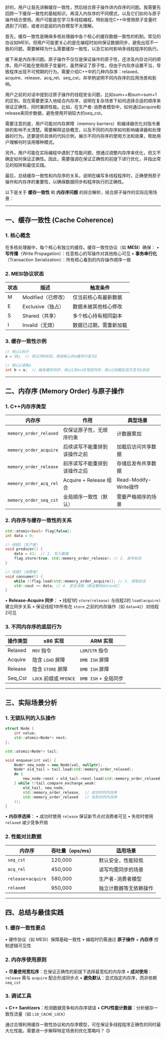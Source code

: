 好的，用户让我先讲解缓存一致性，然后结合原子操作讲内存序的问题。我需要先回顾一下缓存一致性的基础知识，再深入内存序的不同模式，以及它们如何与原子操作结合使用。用户可能是在学习多线程编程，特别是在C++中使用原子变量时遇到了问题，或者对底层的内存模型不太理解。

首先，缓存一致性是确保多核处理器中各个核心的缓存数据一致性的机制。常见的协议如MESI，但用户可能更关心的是在编程时如何保证数据同步，避免出现不一致的问题。需要解释为什么需要缓存一致性，以及它如何影响多线程程序的执行。

接下来是内存序问题。原子操作不仅仅是保证操作的原子性，还涉及内存访问的顺序。用户可能在使用原子变量时，虽然保证了原子性，但由于内存序设置不当，导致程序出现不可预期的行为。需要介绍C++中的几种内存序：relaxed、acquire、release、acq_rel、seq_cst，并举例说明不同内存序的应用场景和影响。

用户之前的对话中提到过原子操作的线程安全问题，比如sum++和sum=sum+1的区别。现在需要更深入地结合内存序，说明在复杂场景下如何选择合适的顺序来保证正确性，同时兼顾性能。比如，在生产者-消费者模型中，如何通过acquire和release来同步数据，避免使用开销较大的seq_cst。

需要注意的是，用户可能对内存屏障（memory barriers）和编译器优化对指令重排的影响不太清楚。需要解释这些概念，以及不同的内存序如何影响编译器和处理器的行为。还要提供具体的代码示例，展示不同内存序的使用方法和效果，帮助用户理解何时该用哪种模式。

另外，用户可能在实际编程中遇到了性能问题，想通过调整内存序来优化，但又不确定如何保证正确性。因此，需要强调在保证正确性的前提下进行优化，并指出常见的陷阱和最佳实践。

最后，总结缓存一致性和内存序的关系，说明在编写多线程程序时，正确使用原子操作和内存序的重要性，以确保数据同步和程序执行的正确性。




以下是关于 **缓存一致性** 和 **内存序问题** 的综合解析，结合原子操作的实际应用场景：

---

## 一、缓存一致性 (Cache Coherence)

### 1. 核心概念
在多核处理器中，每个核心有独立的缓存。缓存一致性协议（如 **MESI**）确保：
• **写传播**（Write Propagation）：任意核心的写操作对其他核心可见
• **事务串行化**（Transaction Serialization）：所有核心看到的内存操作顺序一致

### 2. MESI协议状态
| 状态 | 描述                          | 触发条件                     |
|------|-------------------------------|------------------------------|
| M    | Modified（已修改）            | 仅当前核心有最新数据          |
| E    | Exclusive（独占）             | 数据未被其他核心修改          |
| S    | Shared（共享）                | 多个核心持有相同副本          |
| I    | Invalid（无效）               | 数据已过期，需重新加载        |

### 3. 缓存一致性示例
```cpp
// 核心1执行
a = 10;  // 标记为M状态，其他核心的a缓存行变为I

// 核心2读取a
int b = a;  // 触发缓存同步，核心1将a=10写回内存，核心2加载后双方变为S状态
```

---

## 二、内存序 (Memory Order) 与原子操作

### 1. C++内存序类型
| 内存序               | 作用                                 | 典型场景                     |
|----------------------|--------------------------------------|-----------------------------|
| `memory_order_relaxed` | 仅保证原子性，无顺序约束            | 计数器累加                   |
| `memory_order_acquire` | 后续读写不能重排到该操作之前         | 加载后访问共享数据           |
| `memory_order_release` | 前序读写不能重排到该操作之后         | 存储后发布共享数据           |
| `memory_order_acq_rel` | Acquire + Release 组合              | Read-Modify-Write操作       |
| `memory_order_seq_cst` | 全局顺序一致性（默认）              | 需要严格顺序的场景           |

### 2. 内存序与缓存一致性的关系
```cpp
std::atomic<bool> flag{false};
int data = 0;

// 线程1（生产者）
void producer() {
    data = 42;  // 1. 写入数据
    flag.store(true, std::memory_order_release); // 2. 发布标志
}

// 线程2（消费者）
void consumer() {
    while (!flag.load(std::memory_order_acquire)); // 3. 获取标志
    std::cout << data; // 4. 安全读取（保证看到data=42）
}
```

• **Release-Acquire 同步**：
  • 线程1的 `store(release)` 与线程2的 `load(acquire)` 建立同步关系
  • 保证线程1中所有在 `store` 之前的内存操作（如 `data=42`）对线程2可见

### 3. 不同内存序的底层行为
| 操作类型          | x86 实现               | ARM 实现                 |
|-------------------|-----------------------|--------------------------|
| Relaxed           | `MOV` 指令            | `LDR`/`STR` 指令          |
| Acquire           | 隐含 `LOAD` 屏障      | `DMB ISH` 屏障           |
| Release           | 隐含 `STORE` 屏障     | `DMB ISH` 屏障           |
| Seq_Cst           | `LOCK` 前缀或 `MFENCE` | `DMB ISH` + 全局同步     |

---

## 三、实际场景分析

### 1. 无锁队列的入队操作
```cpp
struct Node {
    int value;
    std::atomic<Node*> next;
};

std::atomic<Node*> tail;

void enqueue(int val) {
    Node* new_node = new Node{val, nullptr};
    Node* old_tail = tail.load(std::memory_order_relaxed);
    do {
        new_node->next = old_tail->next.load(std::memory_order_relaxed);
    } while (!tail.compare_exchange_weak(
        old_tail, new_node,
        std::memory_order_release,  // 成功时的内存序
        std::memory_order_relaxed   // 失败时的内存序
    ));
}
```

• **内存序选择**：
  • 成功时使用 `release` 保证新节点对消费者可见
  • 失败时使用 `relaxed` 减少竞争开销

### 2. 性能对比数据
| 内存序          | 吞吐量（ops/ms） | 适用场景               |
|-----------------|------------------|-----------------------|
| `seq_cst`       | 120,000          | 默认安全，性能较低     |
| `acq_rel`       | 450,000          | 读写均需同步的场景     |
| `release`+`acquire` | 580,000    | 生产者-消费者模型      |
| `relaxed`       | 950,000          | 独立计数器等无依赖操作 |

---

## 四、总结与最佳实践

### 1. 缓存一致性要点
• 硬件协议（如 MESI）保障基础一致性
• 编程时仍需通过 **原子操作** + **内存序** 控制逻辑可见性

### 2. 内存序使用原则
• **尽量使用宽松序**：在保证正确性的前提下选择最宽松的内存序
• **成对使用**：`release` 需与 `acquire` 配合形成同步点
• **避免默认**：显式指定内存序，而非依赖 `seq_cst`

### 3. 调试工具
• **C++ Sanitizers**：检测数据竞争和内存序错误
• **CPU性能计数器**：分析缓存一致性流量（如 `L1D_CACHE_LOCK`）

通过合理利用缓存一致性协议和内存序模型，可在保证多线程程序正确性的同时最大化性能。需要进一步解释特定场景的优化策略吗？ 😊